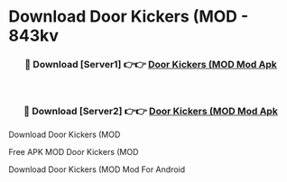 # Download Door Kickers (MOD - 843kv



<div align="center">
<h3>🔴 Download [Server1] 👉👉 <a href="https://momento.my/?title=Door_Kickers_(MOD">Door Kickers (MOD Mod Apk</a></h3><br>

<h3>🔴 Download [Server2] 👉👉 <a href="https://momento.my/?title=Door_Kickers_(MOD">Door Kickers (MOD Mod Apk</a></h3>
</div>



Download Door Kickers (MOD 

Free APK MOD Door Kickers (MOD 

Download Door Kickers (MOD Mod For Android

